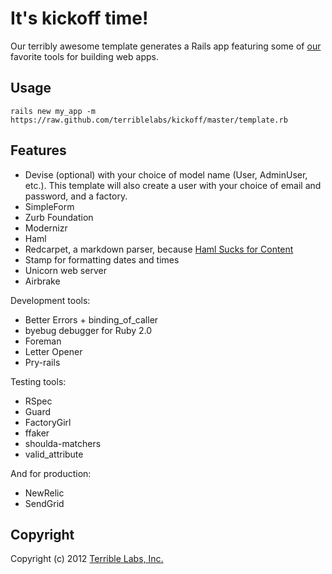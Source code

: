 # It's kickoff time!

Our terribly awesome template generates a Rails app featuring some of [our](http://www.terriblelabs.com/team)
favorite tools for building web apps.

## Usage

```rails new my_app -m https://raw.github.com/terriblelabs/kickoff/master/template.rb```

## Features

* Devise (optional) with your choice of model name (User, AdminUser, etc.). This template will also create a user with your choice of email and password, and a factory.
* SimpleForm
* Zurb Foundation
* Modernizr
* Haml
* Redcarpet, a markdown parser, because [Haml Sucks for Content](http://chriseppstein.github.com/blog/2010/02/08/haml-sucks-for-content/)
* Stamp for formatting dates and times
* Unicorn web server
* Airbrake

Development tools:

* Better Errors + binding_of_caller
* byebug debugger for Ruby 2.0
* Foreman
* Letter Opener
* Pry-rails

Testing tools:

* RSpec
* Guard
* FactoryGirl
* ffaker
* shoulda-matchers
* valid_attribute

And for production:

* NewRelic
* SendGrid

## Copyright

Copyright (c) 2012 [Terrible Labs, Inc.](http://www.terriblelabs.com)
